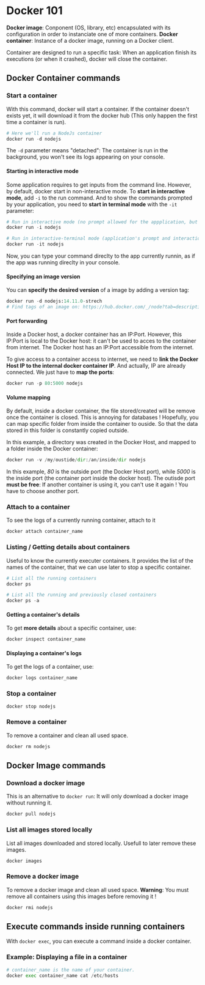 # Docker 101

**Docker image**: Conponent (OS, library, etc) encapsulated with its configuration in order to instanciate one of more containers.
**Docker container**: Instance of a docker image, running on a Docker client.

Container are designed to run a specific task: When an application finish its executions (or when it crashed), docker will close the container.

## Docker Container commands

### Start a container
With this command, docker will start a container. If the container doesn't exists yet, it will download it from the docker hub (This only happen the first time a container is run).
```Python
# Here we'll run a NodeJs container
docker run -d nodejs
```
The `-d` parameter means "detached": The container is run in the background, you won't see its logs appearing on your console.

#### Starting in interactive mode
Some application requires to get inputs from the command line. However, by default, docker start in non-interactive mode. To **start in interactive mode**, add `-i` to the run command. And to show the commands prompted by your application, you need to **start in terminal mode** with the `-it` parameter:

```Python
# Run in interactive mode (no prompt allowed for the appplication, but interactiond are allowed)
docker run -i nodejs

# Run in interactive-terminal mode (application's prompt and interactions are allowed)
docker run -it nodejs
```
Now, you can type your command direclty to the app currently runnin, as if the app was running direclty in your console.

#### Specifying an image version
You can **specify the desired version** of a image by adding a version tag:
```Python
docker run -d nodejs:14.11.0-strech
# Find tags of an image on: https://hub.docker.com/_/node?tab=description
```

#### Port forwarding
Inside a Docker host, a docker container has an IP:Port. However, this IP:Port is local to the Docker host: it can't be used to acces to the container from internet. The Docker host has an IP:Port accessible from the internet. 

To give access to a container access to internet, we need to **link the Docker Host IP to the internal docker container IP**. And actually, IP are already connected. We just have to **map the ports**:

```Python
docker run -p 80:5000 nodejs
```

#### Volume mapping
By default, inside a docker container, the file stored/created will be remove once the container is closed. This is annoying for databases ! Hopefully, you can map specific folder from inside the container to ouside. So that the data stored in this folder is constantly copied outside.

In this example, a directory was created in the Docker Host, and mapped to a folder inside the Docker container:
```Python
docker run -v /my/oustide/dir:/an/inside/dir nodejs
```

In this example, *80* is the outside port (the Docker Host port), while *5000* is the inside port (the container port inside the docker host). The outisde port **must be free**: If another container is using it, you can't use it again ! You have to choose another port.

### Attach to a container
To see the logs of a currently running container, attach to it
```Python
docker attach container_name
```

### Listing / Getting details about containers
Useful to know the currently executer containers. It provides the list of the names of the container, that we can use later to stop a specific container.
```Python
# List all the running containers
docker ps

# List all the running and previously closed containers
docker ps -a
```

#### Getting a container's details
To get **more details** about a specific container, use:
```Python
docker inspect container_name
```

#### Displaying a container's logs
To get the logs of a container, use:
```Python
docker logs container_name
```

### Stop a container
```Python
docker stop nodejs
```

### Remove a container
To remove a container and clean all used space.
```Python
docker rm nodejs
```

## Docker Image commands

### Download a docker image
This is an alternative to `docker run`: It will only download a docker image without running it.
```Python
docker pull nodejs
```

### List all images stored locally
List all images downloaded and stored locally. Usefull to later remove these images.
```Python
docker images
```

### Remove a docker image
To remove a docker image and clean all used space.
**Warning**: You must remove all containers using this images before removing it !
```Python
docker rmi nodejs
```

## Execute commands inside running containers

With `docker exec`, you can execute a command inside a docker container.
### Example: Displaying a file in a container
```Python
# container_name is the name of your container.
docker exec container_name cat /etc/hosts
```
